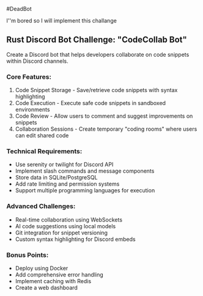 #DeadBot

I''m bored so I will implement this challange

## Rust Discord Bot Challenge: "CodeCollab Bot"

Create a Discord bot that helps developers collaborate on code snippets within Discord channels.

### Core Features:

1. Code Snippet Storage - Save/retrieve code snippets with syntax highlighting
2. Code Execution - Execute safe code snippets in sandboxed environments
3. Code Review - Allow users to comment and suggest improvements on snippets
4. Collaboration Sessions - Create temporary "coding rooms" where users can edit shared code

### Technical Requirements:

- Use serenity or twilight for Discord API
- Implement slash commands and message components
- Store data in SQLite/PostgreSQL
- Add rate limiting and permission systems
- Support multiple programming languages for execution

### Advanced Challenges:

- Real-time collaboration using WebSockets
- AI code suggestions using local models
- Git integration for snippet versioning
- Custom syntax highlighting for Discord embeds

### Bonus Points:

- Deploy using Docker
- Add comprehensive error handling
- Implement caching with Redis
- Create a web dashboard
